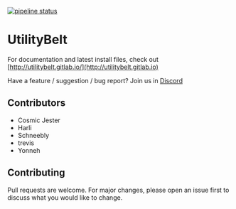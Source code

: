 
[![pipeline status](https://gitlab.com/utilitybelt/utilitybelt.gitlab.io/badges/master/pipeline.svg)](https://gitlab.com/utilitybelt/utilitybelt.gitlab.io/commits/master)

# UtilityBelt
For documentation and latest install files, check out [http://utilitybelt.gitlab.io/](http://utilitybelt.gitlab.io)

Have a feature / suggestion / bug report? Join us in [Discord](https://discord.gg/c75pPaz)

## Contributors
* Cosmic Jester
* Harli
* Schneebly
* trevis
* Yonneh

## Contributing
Pull requests are welcome. For major changes, please open an issue first to discuss what you would like to change.